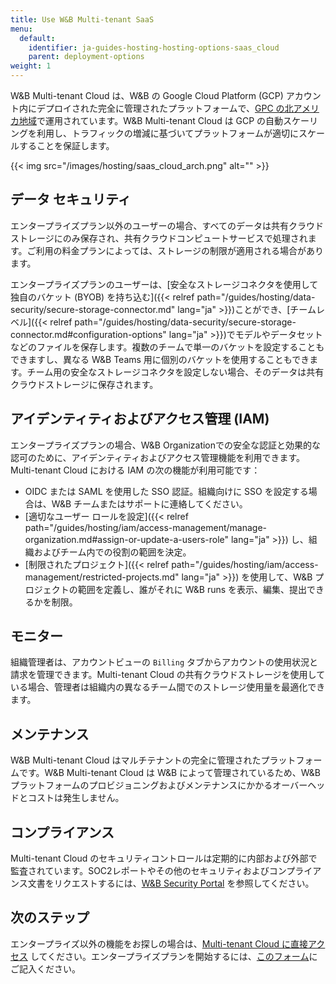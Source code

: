 ```yaml
---
title: Use W&B Multi-tenant SaaS
menu:
  default:
    identifier: ja-guides-hosting-hosting-options-saas_cloud
    parent: deployment-options
weight: 1
---
```


W&B Multi-tenant Cloud は、W&B の Google Cloud Platform (GCP) アカウント内にデプロイされた完全に管理されたプラットフォームで、[GPC の北アメリカ地域](https://cloud.google.com/compute/docs/regions-zones)で運用されています。W&B Multi-tenant Cloud は GCP の自動スケーリングを利用し、トラフィックの増減に基づいてプラットフォームが適切にスケールすることを保証します。

{{< img src="/images/hosting/saas_cloud_arch.png" alt="" >}}

## データ セキュリティ

エンタープライズプラン以外のユーザーの場合、すべてのデータは共有クラウドストレージにのみ保存され、共有クラウドコンピュートサービスで処理されます。ご利用の料金プランによっては、ストレージの制限が適用される場合があります。

エンタープライズプランのユーザーは、[安全なストレージコネクタを使用して独自のバケット (BYOB) を持ち込む]({{< relref path="/guides/hosting/data-security/secure-storage-connector.md" lang="ja" >}})ことができ、[チームレベル]({{< relref path="/guides/hosting/data-security/secure-storage-connector.md#configuration-options" lang="ja" >}})でモデルやデータセットなどのファイルを保存します。複数のチームで単一のバケットを設定することもできますし、異なる W&B Teams 用に個別のバケットを使用することもできます。チーム用の安全なストレージコネクタを設定しない場合、そのデータは共有クラウドストレージに保存されます。

## アイデンティティおよびアクセス管理 (IAM)
エンタープライズプランの場合、W&B Organizationでの安全な認証と効果的な認可のために、アイデンティティおよびアクセス管理機能を利用できます。Multi-tenant Cloud における IAM の次の機能が利用可能です：

* OIDC または SAML を使用した SSO 認証。組織向けに SSO を設定する場合は、W&B チームまたはサポートに連絡してください。
* [適切なユーザー ロールを設定]({{< relref path="/guides/hosting/iam/access-management/manage-organization.md#assign-or-update-a-users-role" lang="ja" >}}) し、組織およびチーム内での役割の範囲を決定。
* [制限されたプロジェクト]({{< relref path="/guides/hosting/iam/access-management/restricted-projects.md" lang="ja" >}}) を使用して、W&B プロジェクトの範囲を定義し、誰がそれに W&B runs を表示、編集、提出できるかを制限。

## モニター
組織管理者は、アカウントビューの `Billing` タブからアカウントの使用状況と請求を管理できます。Multi-tenant Cloud の共有クラウドストレージを使用している場合、管理者は組織内の異なるチーム間でのストレージ使用量を最適化できます。

## メンテナンス
W&B Multi-tenant Cloud はマルチテナントの完全に管理されたプラットフォームです。W&B Multi-tenant Cloud は W&B によって管理されているため、W&B プラットフォームのプロビジョニングおよびメンテナンスにかかるオーバーヘッドとコストは発生しません。

## コンプライアンス
Multi-tenant Cloud のセキュリティコントロールは定期的に内部および外部で監査されています。SOC2レポートやその他のセキュリティおよびコンプライアンス文書をリクエストするには、[W&B Security Portal](https://security.wandb.ai/) を参照してください。

## 次のステップ
エンタープライズ以外の機能をお探しの場合は、[Multi-tenant Cloud に直接アクセス](https://wandb.ai) してください。エンタープライズプランを開始するには、[このフォーム](https://wandb.ai/site/for-enterprise/multi-tenant-saas-trial)にご記入ください。